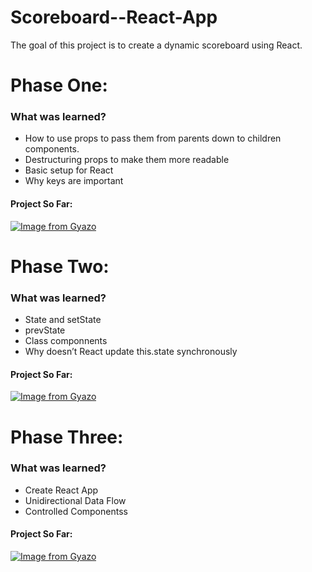 # Scoreboard--React-App
The goal of this project is to create a dynamic scoreboard using React.


# Phase One: 
  <h3> What was learned? </h3>
      <ul>
  <li>How to use props to pass them from parents down to children components.</li>
  <li>Destructuring props to make them more readable </li>
  <li>Basic setup for React </li>
  <li> Why keys are important </li>
   </ul>
      
   <h4>Project So Far: </h4>
   
[![Image from Gyazo](https://i.gyazo.com/05e9577688302fef0f56ff21b6418d64.gif)](https://gyazo.com/05e9577688302fef0f56ff21b6418d64)

# Phase Two: 

   <h3> What was learned? </h3>
      <ul>
  <li>State and setState</li>
  <li>prevState</li>
  <li> Class componnents </li>
  <li> Why doesn’t React update this.state synchronously </li>
   </ul>
   
   <h4>Project So Far: </h4>
   
[![Image from Gyazo](https://i.gyazo.com/18a9539cce8b812ab98889724c7e5ecb.gif)](https://gyazo.com/18a9539cce8b812ab98889724c7e5ecb)

# Phase Three: 

   <h3> What was learned? </h3>
      <ul>
  <li>Create React App</li>
  <li>Unidirectional Data Flow</li>
  <li> Controlled Componentss </li>
   </ul>
   
   <h4>Project So Far: </h4>
   
[![Image from Gyazo](https://i.gyazo.com/83e0149839a719d3f07374c0a6a063fd.gif)](https://gyazo.com/83e0149839a719d3f07374c0a6a063fd)

